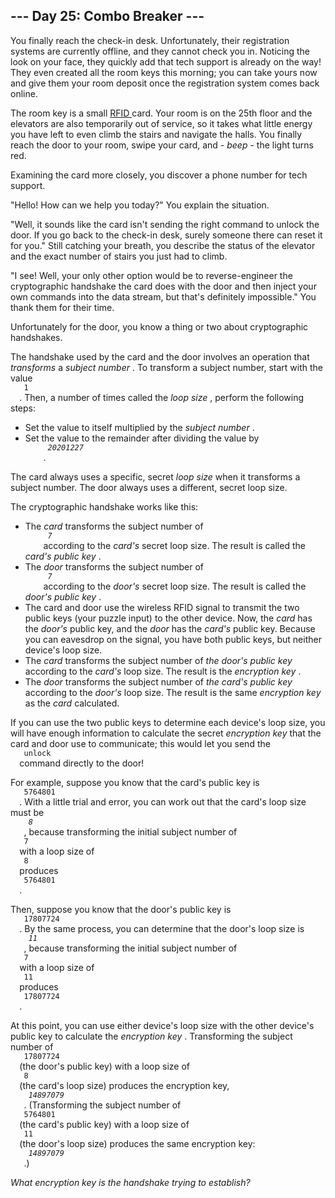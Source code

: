 <article class="day-desc">
 <h2>
  --- Day 25: Combo Breaker ---
 </h2>
 <p>
  You finally reach the check-in desk. Unfortunately, their registration systems are currently offline, and they cannot check you in. Noticing the look on your face, they quickly add that tech support is already on the way! They even created all the room keys this morning; you can take yours now and give them your room deposit once the registration system comes back online.
 </p>
 <p>
  The room key is a small
  <a href="https://en.wikipedia.org/wiki/Radio-frequency_identification" target="_blank">
   RFID
  </a>
  card. Your room is on the 25th floor and the elevators are also temporarily out of service, so it takes what little energy you have left to even climb the stairs and navigate the halls. You finally reach the door to your room, swipe your card, and -
  <em>
   beep
  </em>
  - the light turns red.
 </p>
 <p>
  Examining the card more closely, you discover a phone number for tech support.
 </p>
 <p>
  "Hello! How can we help you today?" You explain the situation.
 </p>
 <p>
  "Well, it sounds like the card isn't sending the right command to unlock the door. If you go back to the check-in desk, surely someone there can reset it for you." Still catching your breath, you describe the status of the elevator and the exact number of stairs you just had to climb.
 </p>
 <p>
  "I see! Well, your only other option would be to reverse-engineer the cryptographic handshake the card does with the door and then inject your own commands into the data stream, but that's definitely impossible." You thank them for their time.
 </p>
 <p>
  Unfortunately for the door, you know a thing or two about cryptographic handshakes.
 </p>
 <p>
  The handshake used by the card and the door involves an operation that
  <em>
   transforms
  </em>
  a
  <em>
   subject number
  </em>
  . To transform a subject number, start with the value
  <code>
   1
  </code>
  . Then, a number of times called the
  <em>
   loop size
  </em>
  , perform the following steps:
 </p>
 <ul>
  <li>
   Set the value to itself multiplied by the
   <em>
    subject number
   </em>
   .
  </li>
  <li>
   Set the value to the remainder after dividing the value by
   <em>
    <code>
     20201227
    </code>
   </em>
   .
  </li>
 </ul>
 <p>
  The card always uses a specific, secret
  <em>
   loop size
  </em>
  when it transforms a subject number. The door always uses a different, secret loop size.
 </p>
 <p>
  The cryptographic handshake works like this:
 </p>
 <ul>
  <li>
   The
   <em>
    card
   </em>
   transforms the subject number of
   <em>
    <code>
     7
    </code>
   </em>
   according to the
   <em>
    card's
   </em>
   secret loop size. The result is called the
   <em>
    card's public key
   </em>
   .
  </li>
  <li>
   The
   <em>
    door
   </em>
   transforms the subject number of
   <em>
    <code>
     7
    </code>
   </em>
   according to the
   <em>
    door's
   </em>
   secret loop size. The result is called the
   <em>
    door's public key
   </em>
   .
  </li>
  <li>
   The card and door use the wireless RFID signal to transmit the two public keys (your puzzle input) to the other device. Now, the
   <em>
    card
   </em>
   has the
   <em>
    door's
   </em>
   public key, and the
   <em>
    door
   </em>
   has the
   <em>
    card's
   </em>
   public key. Because you can eavesdrop on the signal, you have both public keys, but neither device's loop size.
  </li>
  <li>
   The
   <em>
    card
   </em>
   transforms the subject number of
   <em>
    the door's public key
   </em>
   according to the
   <em>
    card's
   </em>
   loop size. The result is the
   <em>
    encryption key
   </em>
   .
  </li>
  <li>
   The
   <em>
    door
   </em>
   transforms the subject number of
   <em>
    the card's public key
   </em>
   according to the
   <em>
    door's
   </em>
   loop size. The result is the same
   <em>
    encryption key
   </em>
   as the
   <em>
    card
   </em>
   calculated.
  </li>
 </ul>
 <p>
  If you can use the two public keys to determine each device's loop size, you will have enough information to calculate the secret
  <em>
   encryption key
  </em>
  that the card and door use to communicate; this would let you send the
  <code>
   unlock
  </code>
  command directly to the door!
 </p>
 <p>
  For example, suppose you know that the card's public key is
  <code>
   5764801
  </code>
  . With a little trial and error, you can work out that the card's loop size must be
  <em>
   <code>
    8
   </code>
  </em>
  , because transforming the initial subject number of
  <code>
   7
  </code>
  with a loop size of
  <code>
   8
  </code>
  produces
  <code>
   5764801
  </code>
  .
 </p>
 <p>
  Then, suppose you know that the door's public key is
  <code>
   17807724
  </code>
  . By the same process, you can determine that the door's loop size is
  <em>
   <code>
    11
   </code>
  </em>
  , because transforming the initial subject number of
  <code>
   7
  </code>
  with a loop size of
  <code>
   11
  </code>
  produces
  <code>
   17807724
  </code>
  .
 </p>
 <p>
  At this point, you can use either device's loop size with the other device's public key to calculate the
  <em>
   encryption key
  </em>
  . Transforming the subject number of
  <code>
   17807724
  </code>
  (the door's public key) with a loop size of
  <code>
   8
  </code>
  (the card's loop size) produces the encryption key,
  <em>
   <code>
    14897079
   </code>
  </em>
  . (Transforming the subject number of
  <code>
   5764801
  </code>
  (the card's public key) with a loop size of
  <code>
   11
  </code>
  (the door's loop size) produces the same encryption key:
  <em>
   <code>
    14897079
   </code>
  </em>
  .)
 </p>
 <p>
  <em>
   What encryption key is the handshake trying to establish?
  </em>
 </p>
</article>
